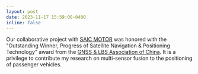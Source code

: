 ```yaml
---
layout: post
date: 2023-11-17 15:59:00-0400
inline: false
---
```


Our collaborative project with [SAIC MOTOR](https://www.saicmotor.com/chinese/index.shtml) was honored with the "Outstanding Winner, Progress of Satellite Navigation & Positioning Technology" award from the [GNSS & LBS Association of China](http://www.glac.org.cn/). It is a privilege to contribute my research on multi-sensor fusion to the positioning of passenger vehicles.
